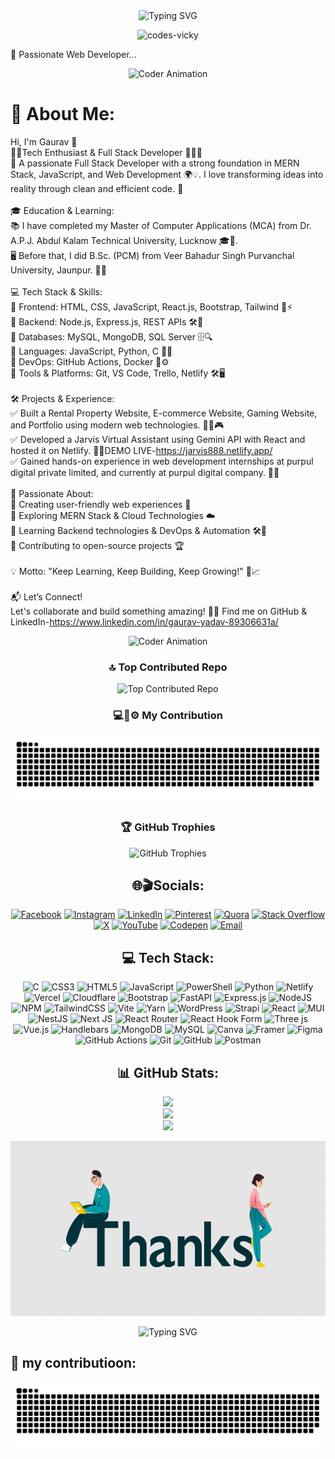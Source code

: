 <div align="center">
  <img src="https://readme-typing-svg.herokuapp.com?font=Fira+Code&size=26&duration=3000&pause=1200&color=FF00FF&center=true&vCenter=true&width=750&lines=👋+Hey+there,+welcome+to+my+GitHub+🌐;🙋‍♂️+I'm+Gaurav+Yadav+💫;💻+Full+Stack+/+MERN+Stack+Developer+⚙️;🚀+Building+cool+projects+with+passion+🔥;📚+Always+learning,+always+growing+🎯" alt="Typing SVG" />
</div>

<p align="center"> 
  <img src="https://komarev.com/ghpvc/?username=codes-vicky&label=Profile%20views&color=blue&style=for-the-badge" alt="codes-vicky" /> 
</p>


🚀 Passionate Web Developer...

<p align="center">
  <img src="https://raw.githubusercontent.com/codes-vicky/codes-vicky/main/Search%20Projects%20__%20Photos%2C%20videos%2C%20logos%2C%20illustrations%20and%20branding.gif" alt="Coder Animation" width="600" height="260" />
</p>


# 💫 About Me:
Hi, I'm Gaurav 👋<br>👋🚀Tech Enthusiast & Full Stack Developer 👨‍💻✨<br>👋 A passionate Full Stack Developer with a strong foundation in MERN Stack, JavaScript, and Web Development 🌍💡. I love transforming ideas into reality through clean and efficient code. 🚀<br><br>🎓 Education & Learning:<br>📚 I have completed my Master of Computer Applications (MCA) from Dr. A.P.J. Abdul Kalam Technical University, Lucknow 🎓📖.<br>🖥️ Before that, I did B.Sc. (PCM) from Veer Bahadur Singh Purvanchal University, Jaunpur. 📘🔬<br><br>💻 Tech Stack & Skills:<br>🔹 Frontend: HTML, CSS, JavaScript, React.js, Bootstrap, Tailwind 🎨⚡<br>🔹 Backend: Node.js, Express.js, REST APIs 🛠️🔄<br>🔹 Databases: MySQL, MongoDB, SQL Server 🗄️🔍<br>🔹 Languages: JavaScript, Python, C 📜🚀<br>🔹 DevOps: GitHub Actions, Docker 🐳⚙️<br>🔹 Tools & Platforms: Git, VS Code, Trello, Netlify 🛠️🖥️<br><br>🛠️ Projects & Experience:<br>✅ Built a Rental Property Website, E-commerce Website, Gaming Website, and Portfolio using modern web technologies. 🏡🛒🎮<br>✅ Developed a Jarvis Virtual Assistant using Gemini API with React and hosted it on Netlify. 🤖💬DEMO LIVE-https://jarvis888.netlify.app/<br>✅ Gained hands-on experience in web development internships at purpul digital private limited, and currently at purpul digital company. 👨‍💻<br><br>🚀 Passionate About:<br>🔹 Creating user-friendly web experiences 🌟<br>🔹 Exploring MERN Stack & Cloud Technologies ☁️<br>🔹 Learning 
 Backend technologies & DevOps & Automation 🛠️🤖<br>🔹 Contributing to open-source projects 🏆<br><br>💡 Motto: "Keep Learning, Keep Building, Keep Growing!" 🌱📈<br><br>📬 Let’s Connect!<br>Let's collaborate and build something amazing! 🚀🤝 Find me on GitHub & LinkedIn-https://www.linkedin.com/in/gaurav-yadav-89306631a/
 
<p align="center">
  <img src="https://raw.githubusercontent.com/codes-vicky/codes-vicky/main/download.gif" alt="Coder Animation" width="500" height="288" />
</p>


<h3 align="center">🔝 Top Contributed Repo</h3>
<p align="center">
  <img src="https://github-contributor-stats.vercel.app/api?username=codes-vicky&limit=5&theme=synthwave&combine_all_yearly_contributions=true" alt="Top Contributed Repo" />
</p>

<h3 align="center">💻🔗⚙ My Contribution</h3>
<p align="center">
  <img src="https://raw.githubusercontent.com/Platane/snk/output/github-contribution-grid-snake-dark.svg" alt="Snake animation" />
</p>



<div align="center">
  <h3>🏆 GitHub Trophies</h3>
  <img src="https://github-profile-trophy.vercel.app/?username=codes-vicky&theme=radical&no-frame=false&no-bg=false&margin-w=4" alt="GitHub Trophies" />
</div>
<div align="center">

<p><strong>
 
<h2> 🌐🎬Socials:</h2>
</strong></p>

[![Facebook](https://img.shields.io/badge/Facebook-%231877F2.svg?logo=Facebook&logoColor=white)](https://www.facebook.com/profile.php?id=100021130712607)
[![Instagram](https://img.shields.io/badge/Instagram-%23E4405F.svg?logo=Instagram&logoColor=white)](https://www.instagram.com/vicky_888763/)
[![LinkedIn](https://img.shields.io/badge/LinkedIn-%230077B5.svg?logo=linkedin&logoColor=white)](https://www.linkedin.com/in/gaurav-yadav-89306631a)
[![Pinterest](https://img.shields.io/badge/Pinterest-%23E60023.svg?logo=Pinterest&logoColor=white)](https://in.pinterest.com/gy944307/)
[![Quora](https://img.shields.io/badge/Quora-%23B92B27.svg?logo=Quora&logoColor=white)](https://www.quora.com/profile/Gaurav-Yadav-51-1)
[![Stack Overflow](https://img.shields.io/badge/-Stackoverflow-FE7A16?logo=stack-overflow&logoColor=white)](https://stackoverflow.com/users/30912433/gaurav-yadav)
[![X](https://img.shields.io/badge/X-black.svg?logo=X&logoColor=white)](https://x.com/GauravY97341453)
[![YouTube](https://img.shields.io/badge/YouTube-%23FF0000.svg?logo=YouTube&logoColor=white)](https://www.youtube.com/@mastizone1235)
[![Codepen](https://img.shields.io/badge/Codepen-000000?logo=codepen&logoColor=white)](https://codepen.io/jwskwxdl-the-solid)
[![Email](https://img.shields.io/badge/Email-D14836?logo=gmail&logoColor=white)](mailto:gy944307@gmail.com)

</div>


<div align="center">

<p><strong><h2>💻 Tech Stack:</h2></strong></p>

![C](https://img.shields.io/badge/c-%2300599C.svg?style=for-the-badge&logo=c&logoColor=white)
![CSS3](https://img.shields.io/badge/css3-%231572B6.svg?style=for-the-badge&logo=css3&logoColor=white)
![HTML5](https://img.shields.io/badge/html5-%23E34F26.svg?style=for-the-badge&logo=html5&logoColor=white)
![JavaScript](https://img.shields.io/badge/javascript-%23323330.svg?style=for-the-badge&logo=javascript&logoColor=%23F7DF1E)
![PowerShell](https://img.shields.io/badge/PowerShell-%235391FE.svg?style=for-the-badge&logo=powershell&logoColor=white)
![Python](https://img.shields.io/badge/python-3670A0?style=for-the-badge&logo=python&logoColor=ffdd54)
![Netlify](https://img.shields.io/badge/netlify-%23000000.svg?style=for-the-badge&logo=netlify&logoColor=#00C7B7)
![Vercel](https://img.shields.io/badge/vercel-%23000000.svg?style=for-the-badge&logo=vercel&logoColor=white)
![Cloudflare](https://img.shields.io/badge/Cloudflare-F38020?style=for-the-badge&logo=Cloudflare&logoColor=white)
![Bootstrap](https://img.shields.io/badge/bootstrap-%238511FA.svg?style=for-the-badge&logo=bootstrap&logoColor=white)
![FastAPI](https://img.shields.io/badge/FastAPI-005571?style=for-the-badge&logo=fastapi)
![Express.js](https://img.shields.io/badge/express.js-%23404d59.svg?style=for-the-badge&logo=express&logoColor=%2361DAFB)
![NodeJS](https://img.shields.io/badge/node.js-6DA55F?style=for-the-badge&logo=node.js&logoColor=white)
![NPM](https://img.shields.io/badge/NPM-%23CB3837.svg?style=for-the-badge&logo=npm&logoColor=white)
![TailwindCSS](https://img.shields.io/badge/tailwindcss-%2338B2AC.svg?style=for-the-badge&logo=tailwind-css&logoColor=white)
![Vite](https://img.shields.io/badge/vite-%23646CFF.svg?style=for-the-badge&logo=vite&logoColor=white)
![Yarn](https://img.shields.io/badge/yarn-%232C8EBB.svg?style=for-the-badge&logo=yarn&logoColor=white)
![WordPress](https://img.shields.io/badge/WordPress-%23117AC9.svg?style=for-the-badge&logo=WordPress&logoColor=white)
![Strapi](https://img.shields.io/badge/strapi-%232E7EEA.svg?style=for-the-badge&logo=strapi&logoColor=white)
![React](https://img.shields.io/badge/react-%2320232a.svg?style=for-the-badge&logo=react&logoColor=%2361DAFB)
![MUI](https://img.shields.io/badge/MUI-%230081CB.svg?style=for-the-badge&logo=mui&logoColor=white)
![NestJS](https://img.shields.io/badge/nestjs-%23E0234E.svg?style=for-the-badge&logo=nestjs&logoColor=white)
![Next JS](https://img.shields.io/badge/Next-black?style=for-the-badge&logo=next.js&logoColor=white)
![React Router](https://img.shields.io/badge/React_Router-CA4245?style=for-the-badge&logo=react-router&logoColor=white)
![React Hook Form](https://img.shields.io/badge/React%20Hook%20Form-%23EC5990.svg?style=for-the-badge&logo=reacthookform&logoColor=white)
![Three js](https://img.shields.io/badge/threejs-black?style=for-the-badge&logo=three.js&logoColor=white)
![Vue.js](https://img.shields.io/badge/vue.js-%2335495e.svg?style=for-the-badge&logo=vuedotjs&logoColor=%234FC08D)
![Handlebars](https://img.shields.io/badge/Handlebars-%23000000?style=for-the-badge&logo=Handlebars.js&logoColor=white)
![MongoDB](https://img.shields.io/badge/MongoDB-%234ea94b.svg?style=for-the-badge&logo=mongodb&logoColor=white)
![MySQL](https://img.shields.io/badge/mysql-4479A1.svg?style=for-the-badge&logo=mysql&logoColor=white)
![Canva](https://img.shields.io/badge/Canva-%2300C4CC.svg?style=for-the-badge&logo=Canva&logoColor=white)
![Framer](https://img.shields.io/badge/Framer-black?style=for-the-badge&logo=framer&logoColor=blue)
![Figma](https://img.shields.io/badge/figma-%23F24E1E.svg?style=for-the-badge&logo=figma&logoColor=white)
![GitHub Actions](https://img.shields.io/badge/github%20actions-%232671E5.svg?style=for-the-badge&logo=githubactions&logoColor=white)
![Git](https://img.shields.io/badge/git-%23F05033.svg?style=for-the-badge&logo=git&logoColor=white)
![GitHub](https://img.shields.io/badge/github-%23121011.svg?style=for-the-badge&logo=github&logoColor=white)
![Postman](https://img.shields.io/badge/Postman-FF6C37?style=for-the-badge&logo=postman&logoColor=white)

</div>

<h2 align="center">📊 GitHub Stats:</h2>

<p align="center">
  <img src="https://github-readme-stats.vercel.app/api?username=codes-vicky&theme=ambient_gradient&hide_border=false&include_all_commits=true&count_private=true" /><br/>
  <img src="https://nirzak-streak-stats.vercel.app/?user=codes-vicky&theme=ambient_gradient&hide_border=false" /><br/>
  <img src="https://github-readme-stats.vercel.app/api/top-langs/?username=codes-vicky&theme=ambient_gradient&hide_border=false&include_all_commits=true&count_private=true&layout=compact" />
</p>

<p align="center">
  <a href="https://visitcount.itsvg.in">
  </a>
</p>

<p align="center">
  <img src="https://raw.githubusercontent.com/codes-vicky/codes-vicky/main/Netas%20Academy.gif" alt="Coder Animation" width="600" height="280" />
</p>

<div align="center">
  <img src="https://readme-typing-svg.herokuapp.com?font=Fira+Code&size=26&duration=3000&pause=1200&color=39FF14&center=true&vCenter=true&width=750&lines=🙏+Thank+you+for+visiting+my+GitHub+Profile!+💖;✨+Your+time+here+means+a+lot+to+me!+🚀;💡+Keep+exploring+and+stay+awesome!+🌟" alt="Typing SVG" />
</div>


## 🎨 my contributioon:

![Snake animation](https://raw.githubusercontent.com/Platane/snk/output/github-contribution-grid-snake.svg)

<!-- Proudly created with GPRM ( https://gprm.itsvg.in ) -->
